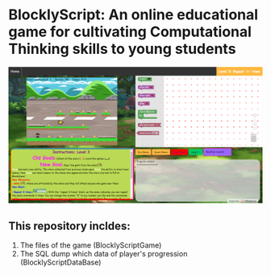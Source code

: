 # BlocklyScript: An online educational game for cultivating Computational Thinking skills to young students

![](BlocklyScriptGame/Game/assets/BlocklyGame.png)

## This repository incldes:
1. The files of the game (BlocklyScriptGame)
2. The SQL dump which data of player's progression (BlocklyScriptDataBase)

